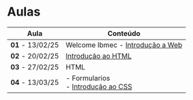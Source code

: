 # Aulas

| Aula | Conteúdo |
| ---- | -------- |
| __01__ - 13/02/25    | Welcome Ibmec - [Introdução a Web](../docs/01_Introducao_WEB.pdf)        |
| __02__ - 20/02/25     | [Introdução ao HTML](../docs/02_Introducao_HTML.pdf) |
| __03__ - 27/02/25     | HTML |
| __04__ - 13/03/25     | - Formularios <br>- [Introdução ao CSS](../docs/03_Introducao_CSS.pdf)  |
<!--


| __04__ - 28/08/24     | [Introdução ao CSS](../docs/03_Introducao_CSS.pdf)  |

| __05__ - 04/09/24     | [span](https://www.w3schools.com/tags/tag_span.asp), [div](https://www.w3schools.com/html/html_div.asp), [class](https://www.w3schools.com/html/html_classes.asp), [id](https://www.w3schools.com/html/html_id.asp), [Selectors](https://www.w3schools.com/css/css_selectors.asp), etc...                |

| __06__ - 11/09/24     | [Posicionamento](https://jonh-carvalho.github.io/DW_24.2_8003/_Disciplina/Roteiros/posicionamento/) e Layout - [FlexBox](https://jonh-carvalho.github.io/DW_24.2_8003/_Disciplina/Roteiros/posicionamento/) e [Grid](https://jonh-carvalho.github.io/DW_24.2_8003/_Disciplina/Roteiros/grid/) CSS |

| __07__ - 18/09/24     | [Responsividade](https://jonh-carvalho.github.io/DW_24.2_8003/_Disciplina/Roteiros/siteresponsivo/)                                                                                                                                                                                          |
| __08__ - 25/09/24     | AP1   |

| __09__ - 02/10/24     | [Introdução ao Javascript](./docs/04_Introducao_JavaScript.pdf)  |

| __10__ - 09/10/24     | Javascript - [Variáveis](https://developer.mozilla.org/pt-BR/docs/Web/JavaScript/Guide/Grammar_and_types) - [String]() - [Array](./Roteiros/js/array.md)  |

| __11__ - 16/10/24     | Javascript - [Fundamentos Objetos](https://www.w3schools.com/js/js_objects.asp) - Básico [Objetos](https://developer.mozilla.org/pt-BR/docs/Learn/JavaScript/Objects/Basics)  |

| __12__ - 23/10/24     | Javascript - [Set e Map](./Roteiros/js/map.md) - [Formulários](./Roteiros/js/forms.md) |

| __13__ - 30/10/24     |  Javascript - [Fetch](https://jonh-carvalho.github.io/DW_24.2_8003/_Disciplina/Roteiros/js/07_Fetch/)   -  [Lendo Json](https://jonh-carvalho.github.io/DW_24.2_8003/_Disciplina/Roteiros/js/08_Lendo%20Json/)|

| __14__ - 06/11/24     | Javascript - [Fetch/API](https://jonh-carvalho.github.io/DW_24.2_8003/_Disciplina/Roteiros/js/09_FetchApi/)  |

| __15__ - 13/11/24     | [Manipulando Html com js](https://jonh-carvalho.github.io/DW_24.2_8003/_Disciplina/Roteiros/js/11_FormsJS/)    |

| __16__ - 20/11/24     | Feriado  |

| __17__ - 27/11/24     | AP2      |

| __18__ - 04/12/24     | AS -  Toda matéria (objetivas, discursivas e desenvolvimento)   |
-->
